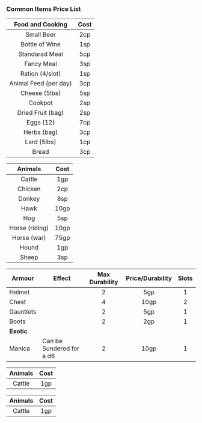 
### Common Items Price List

| Food and Cooking | Cost |
| :---: | :---: |
| Small Beer | 2cp |
| Bottle of Wine | 1sp |
| Standarad Meal | 5cp |
| Fancy Meal | 3sp |
| Ration (4/slot) | 1sp |
| Animal Feed (per day) | 3cp |
| Cheese (5lbs) | 5sp |
| Cookpot | 2sp |
| Dried Fruit (bag) | 2sp |
| Eggs (12) | 7cp |
| Herbs (bag) | 3cp |
| Lard (5lbs) | 1cp |
| Bread | 3cp |

| Animals | Cost |
| :---: | :---: |
| Cattle | 1gp |
| Chicken | 2cp |
| Donkey | 8sp |
| Hawk | 10gp |
| Hog | 5sp |
| Horse (riding) | 10gp |
| Horse (war) | 75gp |
| Hound | 1gp |
| Sheep | 3sp |

| Armour    | Effect                                | Max Durability | Price/Durability | Slots |
| --------- | ------------------------------------- |:--------------:|:----------------:|:-----:|
| Helmet    |                                       |       2        |        5gp       |   1   |
| Chest     |                                       |       4        |        10gp      |   2   |
| Gauntlets |                                       |       2        |        5gp       |   1   |
| Boots     |                                       |       2        |        2gp       |   1   |
| **Exotic**    |                                       |                |                  |       |
| Manica    | Can be Sundered for a d6              |       2        |        10gp      |   1   |

| Animals | Cost |
| :---: | :---: |
| Cattle | 1gp |

| Animals | Cost |
| :---: | :---: |
| Cattle | 1gp |
